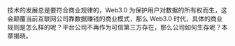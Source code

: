 技术的发展总是要符合商业规律的，Web3.0 为保护用户对数据的所有权而生，这会颠覆当前互联网公司靠数据赚钱的商业模式，那么 Web3.0 时代，具体的商业规则是怎么样的呢？平台公司不再作为可信第三方存在，那么公司如何生存呢？本章揭晓。
